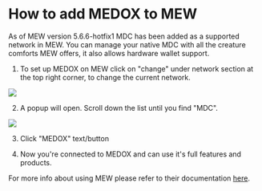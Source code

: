 # How to add MEDOX to MEW

As of MEW version 5.6.6-hotfix1 MDC has been added as a supported network in MEW. You can manage your native MDC with all
the creature comforts MEW offers, it also allows hardware wallet support. 

1. To set up MEDOX on MEW click on "change" under network section at the top right corner, to change the current 
network.

![](.gitbook/assets/MEW_1.png)

2. A popup will open. Scroll down the list until you find "MDC".

![](.gitbook/assets/MEW_2.png)

3. Click "MEDOX" text/button

4. Now you're connected to MEDOX and can use it's full features and products.

For more info about using MEW please refer to their documentation [here](https://kb.myetherwallet.com/).

